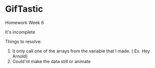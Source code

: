 # GifTastic
Homework Week 6

It's incomplete

Things to resolve: 

1) It only call one of the arrays from the variable that I made. ( Ex. Hey Arnold)
2) Could'nt make the data still or animate 
